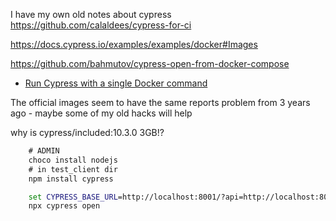 
I have my own old notes about cypress
https://github.com/calaldees/cypress-for-ci

https://docs.cypress.io/examples/examples/docker#Images

https://github.com/bahmutov/cypress-open-from-docker-compose
* [Run Cypress with a single Docker command](https://www.cypress.io/blog/2019/05/02/run-cypress-with-a-single-docker-command/)

The official images seem to have the same reports problem from 3 years ago - maybe some of my old hacks will help

why is cypress/included:10.3.0 3GB!?

```cmd
    # ADMIN
    choco install nodejs
    # in test_client dir
    npm install cypress

    set CYPRESS_BASE_URL=http://localhost:8001/?api=http://localhost:8000
    npx cypress open
```
